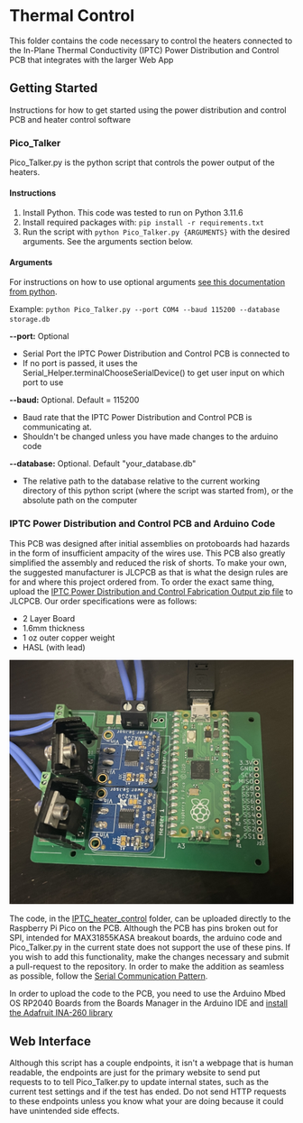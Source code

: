 # Thermal Control
This folder contains the code necessary to control the heaters connected to the In-Plane Thermal Conductivity (IPTC) Power Distribution and Control PCB that integrates with the larger Web App

## Getting Started
Instructions for how to get started using the power distribution and control PCB and heater control software
### Pico_Talker
Pico_Talker.py is the python script that controls the power output of the heaters.

#### Instructions

1. Install Python. This code was tested to run on Python 3.11.6
1. Install required packages with: `pip install -r requirements.txt`
1. Run the script with `python Pico_Talker.py {ARGUMENTS}` with the desired arguments. See the arguments section below. 

#### Arguments

For instructions on how to use optional arguments [see this documentation from python](https://docs.python.org/3/howto/argparse.html#introducing-optional-arguments).

Example: `python Pico_Talker.py --port COM4 --baud 115200 --database storage.db`

**--port:** Optional
- Serial Port the IPTC Power Distribution and Control PCB is connected to
- If no port is passed, it uses the Serial_Helper.terminalChooseSerialDevice() to get user input on which port to use

**--baud:** Optional. Default = 115200
- Baud rate that the IPTC Power Distribution and Control PCB is communicating at.
- Shouldn't be changed unless you have made changes to the arduino code

**--database:** Optional. Default "your_database.db"
- The relative path to the database relative to the current working directory of this python script (where the script was started from), or the absolute path on the computer

### IPTC Power Distribution and Control PCB and Arduino Code
This PCB was designed after initial assemblies on protoboards had hazards in the form of insufficient ampacity of the wires use. This PCB also greatly simplified the assembly and reduced the risk of shorts. To make your own, the suggested manufacturer is JLCPCB as that is what the design rules are for and where this project ordered from. To order the exact same thing, upload the [IPTC Power Distribution and Control Fabrication Output zip file](IPTC%20PCB/IPTC%20Power%20Distribution%20and%20Control%20Fabrication%20Output.zip) to JLCPCB. Our order specifications were as follows:
- 2 Layer Board
- 1.6mm thickness
- 1 oz outer copper weight
- HASL (with lead) 

![Image of the Assembled IPTC Power Distribution and Control PCB designed by Ben Veghte](IPTC%20Power%20Distribution%20and%20Control%20PCB.jpg)

The code, in the [IPTC_heater_control](IPTC_heater_control/) folder, can be uploaded directly to the Raspberry Pi Pico on the PCB. Although the PCB has pins broken out for SPI, intended for MAX31855KASA breakout boards, the arduino code and Pico_Talker.py in the current state does not support the use of these pins. If you wish to add this functionality, make the changes necessary and submit a pull-request to the repository. In order to make the addition as seamless as possible, follow the [Serial Communication Pattern](Serial%20Communication%20Pattern.md).

In order to upload the code to the PCB, you need to use the Arduino Mbed OS RP2040 Boards from the Boards Manager in the Arduino IDE and [install the Adafruit INA-260 library](https://learn.adafruit.com/adafruit-ina260-current-voltage-power-sensor-breakout/arduino#install-adafruit-ina260-library-3024064)


## Web Interface

Although this script has a couple endpoints, it isn't a webpage that is human readable, the endpoints are just for the primary website to send put requests to to tell Pico_Talker.py to update internal states, such as the current test settings and if the test has ended. Do not send HTTP requests to these endpoints unless you know what your are doing because it could have unintended side effects.